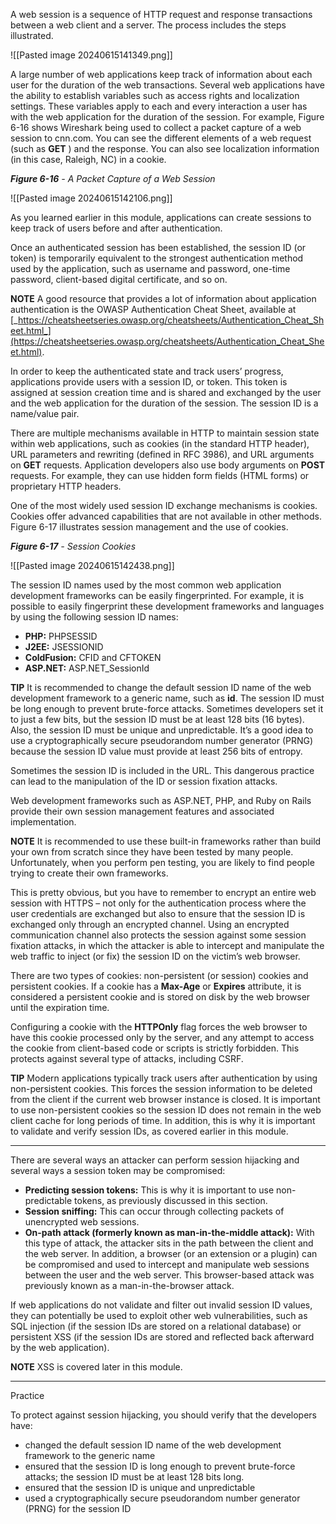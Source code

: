 A web session is a sequence of HTTP request and response transactions between a web client and a server. The process includes the steps illustrated.

![[Pasted image 20240615141349.png]]

A large number of web applications keep track of information about each user for the duration of the web transactions. Several web applications have the ability to establish variables such as access rights and localization settings. These variables apply to each and every interaction a user has with the web application for the duration of the session. For example, Figure 6-16 shows Wireshark being used to collect a packet capture of a web session to cnn.com. You can see the different elements of a web request (such as **GET** ) and the response. You can also see localization information (in this case, Raleigh, NC) in a cookie.

**_Figure 6-16_** _- A Packet Capture of a Web Session_

![[Pasted image 20240615142106.png]]

As you learned earlier in this module, applications can create sessions to keep track of users before and after authentication.

Once an authenticated session has been established, the session ID (or token) is temporarily equivalent to the strongest authentication method used by the application, such as username and password, one-time password, client-based digital certificate, and so on.

**NOTE** A good resource that provides a lot of information about application authentication is the OWASP Authentication Cheat Sheet, available at [_https://cheatsheetseries.owasp.org/cheatsheets/Authentication_Cheat_Sheet.html_](https://cheatsheetseries.owasp.org/cheatsheets/Authentication_Cheat_Sheet.html).

In order to keep the authenticated state and track users’ progress, applications provide users with a session ID, or token. This token is assigned at session creation time and is shared and exchanged by the user and the web application for the duration of the session. The session ID is a name/value pair.

There are multiple mechanisms available in HTTP to maintain session state within web applications, such as cookies (in the standard HTTP header), URL parameters and rewriting (defined in RFC 3986), and URL arguments on **GET** requests. Application developers also use body arguments on **POST** requests. For example, they can use hidden form fields (HTML forms) or proprietary HTTP headers.

One of the most widely used session ID exchange mechanisms is cookies. Cookies offer advanced capabilities that are not available in other methods. Figure 6-17 illustrates session management and the use of cookies.

**_Figure 6-17_** _- Session Cookies_

![[Pasted image 20240615142438.png]]

The session ID names used by the most common web application development frameworks can be easily fingerprinted. For example, it is possible to easily fingerprint these development frameworks and languages by using the following session ID names:

- **PHP:** PHPSESSID
- **J2EE:** JSESSIONID
- **ColdFusion:** CFID and CFTOKEN
- **ASP.NET:** ASP.NET_SessionId

**TIP** It is recommended to change the default session ID name of the web development framework to a generic name, such as **id**. The session ID must be long enough to prevent brute-force attacks. Sometimes developers set it to just a few bits, but the session ID must be at least 128 bits (16 bytes). Also, the session ID must be unique and unpredictable. It’s a good idea to use a cryptographically secure pseudorandom number generator (PRNG) because the session ID value must provide at least 256 bits of entropy.

Sometimes the session ID is included in the URL. This dangerous practice can lead to the manipulation of the ID or session fixation attacks.

Web development frameworks such as ASP.NET, PHP, and Ruby on Rails provide their own session management features and associated implementation.

**NOTE** It is recommended to use these built-in frameworks rather than build your own from scratch since they have been tested by many people. Unfortunately, when you perform pen testing, you are likely to find people trying to create their own frameworks.

This is pretty obvious, but you have to remember to encrypt an entire web session with HTTPS – not only for the authentication process where the user credentials are exchanged but also to ensure that the session ID is exchanged only through an encrypted channel. Using an encrypted communication channel also protects the session against some session fixation attacks, in which the attacker is able to intercept and manipulate the web traffic to inject (or fix) the session ID on the victim’s web browser.

There are two types of cookies: non-persistent (or session) cookies and persistent cookies. If a cookie has a **Max-Age** or **Expires** attribute, it is considered a persistent cookie and is stored on disk by the web browser until the expiration time.

Configuring a cookie with the **HTTPOnly** flag forces the web browser to have this cookie processed only by the server, and any attempt to access the cookie from client-based code or scripts is strictly forbidden. This protects against several type of attacks, including CSRF.

**TIP** Modern applications typically track users after authentication by using non-persistent cookies. This forces the session information to be deleted from the client if the current web browser instance is closed. It is important to use non-persistent cookies so the session ID does not remain in the web client cache for long periods of time. In addition, this is why it is important to validate and verify session IDs, as covered earlier in this module.

---

There are several ways an attacker can perform session hijacking and several ways a session token may be compromised:

- **Predicting session tokens:** This is why it is important to use non-predictable tokens, as previously discussed in this section.
- **Session sniffing:** This can occur through collecting packets of unencrypted web sessions.
- **On-path attack (formerly known as man-in-the-middle attack):** With this type of attack, the attacker sits in the path between the client and the web server. In addition, a browser (or an extension or a plugin) can be compromised and used to intercept and manipulate web sessions between the user and the web server. This browser-based attack was previously known as a man-in-the-browser attack.

If web applications do not validate and filter out invalid session ID values, they can potentially be used to exploit other web vulnerabilities, such as SQL injection (if the session IDs are stored on a relational database) or persistent XSS (if the session IDs are stored and reflected back afterward by the web application).

**NOTE** XSS is covered later in this module.

---
Practice

To protect against session hijacking, you should verify that the developers have:

- changed the default session ID name of the web development framework to the generic name
- ensured that the session ID is long enough to prevent brute-force attacks; the session ID must be at least 128 bits long.
- ensured that the session ID is unique and unpredictable
- used a cryptographically secure pseudorandom number generator (PRNG) for the session ID
